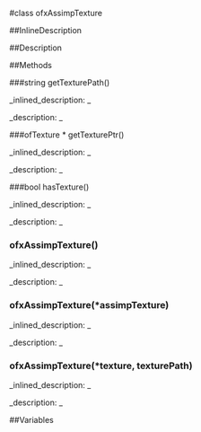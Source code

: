 #class ofxAssimpTexture


<!--
_visible: True_
_advanced: False_
_istemplated: False_
-->

##InlineDescription






##Description





##Methods



###string getTexturePath()

<!--
_syntax: getTexturePath()_
_name: getTexturePath_
_returns: string_
_returns_description: _
_parameters: _
_access: public_
_version_started: 0.8.0_
_version_deprecated: _
_summary: _
_constant: False_
_static: False_
_visible: True_
_advanced: False_
-->

_inlined_description: _








_description: _







<!----------------------------------------------------------------------------->

###ofTexture * getTexturePtr()

<!--
_syntax: getTexturePtr()_
_name: getTexturePtr_
_returns: ofTexture *_
_returns_description: _
_parameters: _
_access: public_
_version_started: 0.8.0_
_version_deprecated: _
_summary: _
_constant: False_
_static: False_
_visible: True_
_advanced: False_
-->

_inlined_description: _








_description: _







<!----------------------------------------------------------------------------->

###bool hasTexture()

<!--
_syntax: hasTexture()_
_name: hasTexture_
_returns: bool_
_returns_description: _
_parameters: _
_access: public_
_version_started: 0.8.0_
_version_deprecated: _
_summary: _
_constant: False_
_static: False_
_visible: True_
_advanced: False_
-->

_inlined_description: _








_description: _







<!----------------------------------------------------------------------------->

### ofxAssimpTexture()

<!--
_syntax: ofxAssimpTexture()_
_name: ofxAssimpTexture_
_returns: _
_returns_description: _
_parameters: _
_access: public_
_version_started: 0.8.0_
_version_deprecated: _
_summary: _
_constant: False_
_static: False_
_visible: True_
_advanced: False_
-->

_inlined_description: _








_description: _







<!----------------------------------------------------------------------------->

### ofxAssimpTexture(*assimpTexture)

<!--
_syntax: ofxAssimpTexture(*assimpTexture)_
_name: ofxAssimpTexture_
_returns: _
_returns_description: _
_parameters: ofxAssimpTexture *assimpTexture_
_access: public_
_version_started: 0.8.0_
_version_deprecated: _
_summary: _
_constant: False_
_static: False_
_visible: True_
_advanced: False_
-->

_inlined_description: _








_description: _







<!----------------------------------------------------------------------------->

### ofxAssimpTexture(*texture, texturePath)

<!--
_syntax: ofxAssimpTexture(*texture, texturePath)_
_name: ofxAssimpTexture_
_returns: _
_returns_description: _
_parameters: ofTexture *texture, string texturePath_
_access: public_
_version_started: 0.8.0_
_version_deprecated: _
_summary: _
_constant: False_
_static: False_
_visible: True_
_advanced: False_
-->

_inlined_description: _








_description: _







<!----------------------------------------------------------------------------->

##Variables



